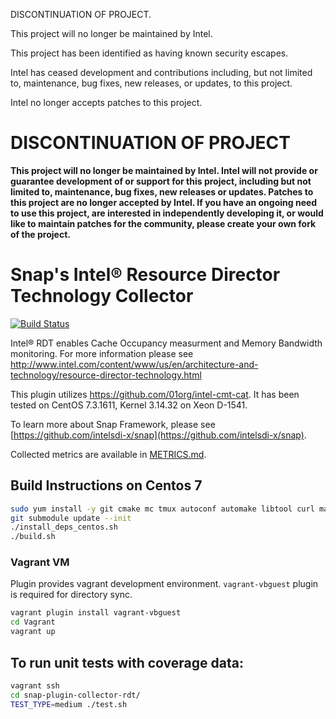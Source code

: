 DISCONTINUATION OF PROJECT. 

This project will no longer be maintained by Intel.

This project has been identified as having known security escapes.

Intel has ceased development and contributions including, but not limited to, maintenance, bug fixes, new releases, or updates, to this project.  

Intel no longer accepts patches to this project.
<!--
 Copyright (c) 2017 Intel Corporation

 Licensed under the Apache License, Version 2.0 (the "License");
 you may not use this file except in compliance with the License.
 You may obtain a copy of the License at

      http://www.apache.org/licenses/LICENSE-2.0

 Unless required by applicable law or agreed to in writing, software
 distributed under the License is distributed on an "AS IS" BASIS,
 WITHOUT WARRANTIES OR CONDITIONS OF ANY KIND, either express or implied.
 See the License for the specific language governing permissions and
 limitations under the License.
-->


# DISCONTINUATION OF PROJECT 

**This project will no longer be maintained by Intel.  Intel will not provide or guarantee development of or support for this project, including but not limited to, maintenance, bug fixes, new releases or updates.  Patches to this project are no longer accepted by Intel. If you have an ongoing need to use this project, are interested in independently developing it, or would like to maintain patches for the community, please create your own fork of the project.**


# Snap's Intel&#174; Resource Director Technology Collector

[![Build Status](https://travis-ci.com/intelsdi-x/snap-plugin-collector-rdt.svg?token=umXxW83ue2prATx1hZZ9&branch=master)](https://travis-ci.com/intelsdi-x/snap-plugin-collector-rdt)

Intel&#174; RDT enables Cache Occupancy measurment and Memory Bandwidth monitoring. For more information please see http://www.intel.com/content/www/us/en/architecture-and-technology/resource-director-technology.html

This plugin utilizes https://github.com/01org/intel-cmt-cat. It has been tested on CentOS 7.3.1611, Kernel 3.14.32 on Xeon D-1541.

To learn more about Snap Framework, please see [https://github.com/intelsdi-x/snap](https://github.com/intelsdi-x/snap).

Collected metrics are available in [METRICS.md](METRICS.md).

## Build Instructions on Centos 7
```bash
sudo yum install -y git cmake mc tmux autoconf automake libtool curl make unzip wget clang gcc-c++
git submodule update --init
./install_deps_centos.sh
./build.sh
```

### Vagrant VM

Plugin provides vagrant development environment.
`vagrant-vbguest` plugin is required for directory sync.

```bash
vagrant plugin install vagrant-vbguest
cd Vagrant
vagrant up
```


## To run unit tests with coverage data:

```bash
vagrant ssh
cd snap-plugin-collector-rdt/
TEST_TYPE=medium ./test.sh
```
